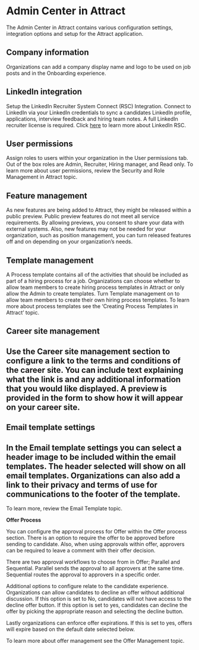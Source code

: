Admin Center in Attract
=======================

The Admin Center in Attract contains various configuration settings, integration
options and setup for the Attract application.

**Company information**
-----------------------

Organizations can add a company display name and logo to be used on job posts
and in the Onboarding experience.

**LinkedIn integration**
------------------------

Setup the LinkedIn Recruiter System Connect (RSC) Integration. Connect to
LinkedIn via your LinkedIn credentials to sync a candidates LinkedIn profile,
applications, interview feedback and hiring team notes. A full LinkedIn
recruiter license is required. Click
[here](https://www.linkedin.com/help/recruiter/answer/90483) to learn more about
LinkedIn RSC.

**User permissions**
--------------------

Assign roles to users within your organization in the User permissions tab. Out
of the box roles are Admin, Recruiter, Hiring manager, and Read only. To learn
more about user permissions, review the Security and Role Management in Attract
topic.

**Feature management**
----------------------

As new features are being added to Attract, they might be released within a
public preview. Public preview features do not meet all service requirements. By
allowing previews, you consent to share your data with external systems. Also,
new features may not be needed for your organization, such as position
management, you can turn released features off and on depending on your
organization’s needs.

**Template management**
-----------------------

A Process template contains all of the activities that should be included as
part of a hiring process for a job. Organizations can choose whether to allow
team members to create hiring process templates in Attract or only allow the
Admin to create templates. Turn Template management on to allow team members to
create their own hiring process templates. To learn more about process templates
see the ‘Creating Process Templates in Attract’ topic.

**Career site management**
--------------------------

Use the Career site management section to configure a link to the terms and conditions of the career site. You can include text explaining what the link is and any additional information that you would like displayed. A preview is provided in the form to show how it will appear on your career site.
-----------------------------------------------------------------------------------------------------------------------------------------------------------------------------------------------------------------------------------------------------------------------------------------------------------

**Email template settings**
---------------------------

In the Email template settings you can select a header image to be included within the email templates. The header selected will show on all email templates. Organizations can also add a link to their privacy and terms of use for communications to the footer of the template.
-----------------------------------------------------------------------------------------------------------------------------------------------------------------------------------------------------------------------------------------------------------------------------------

To learn more, review the Email Template topic.

**Offer Process**

You can configure the approval process for Offer within the Offer process
section. There is an option to require the offer to be approved before sending
to candidate. Also, when using approvals within offer, approvers can be required
to leave a comment with their offer decision.

There are two approval workflows to choose from in Offer; Parallel and
Sequential. Parallel sends the approval to all approvers at the same time.
Sequential routes the approval to approvers in a specific order.

Additional options to configure relate to the candidate experience.
Organizations can allow candidates to decline an offer without additional
discussion. If this option is set to No, candidates will not have access to the
decline offer button. If this option is set to yes, candidates can decline the
offer by picking the appropriate reason and selecting the decline button.

Lastly organizations can enforce offer expirations. If this is set to yes,
offers will expire based on the default date selected below.

To learn more about offer management see the Offer Management topic.
